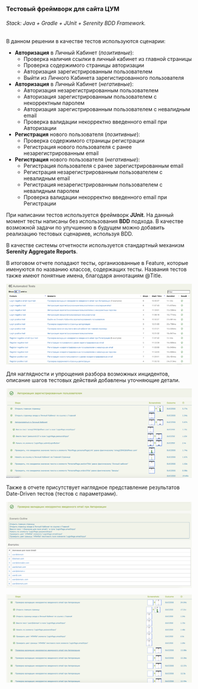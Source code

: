 ### Тестовый фреймворк для сайта ЦУМ
###### Stack: Java + Gradle + JUnit + Serenity BDD Framework.

В данном решении в качестве тестов используются сценарии:
- **Авторизация** в Личный Кабинет (_позитивные_):
    - Проверка наличия ссылки в личный кабинет из главной страницы
    - Проверка содержимого страницы авторизации
    - Авторизация зарегистрированным пользователем
    - Выйти из Личного Кабинета зарегистированного пользователя
- **Авторизация** в Личный Кабинет (_негативные_):
    - Авторизация незарегистрированным пользователем
    - Авторизация зарегистрированным пользователем с некорректным паролем
    - Авторизация зарегистрированным пользователем с невалидным email
    - Проверка валидации некорректно введенного email при Авторизации
- **Регистрация** нового пользователя (_позитивные_):
    - Проверка содержимого страницы регистрации
    - Регистрация нового пользователя с ранее незарегистрированным email
- **Регистрация** нового пользователя (_негативные_):
    - Регистрация пользователя с ранее зарегистрированным email
    - Регистрация незарегистрированным пользователем с невалидным email
    - Регистрация незарегистрированным пользователем с невалидным паролем
    - Проверка валидации некорректно введенного email при Регистрации

При написании тестов используется фреймворк **JUnit**. На данный момент тесты написаны без использования **BDD** подхода. 
В качестве возможной задачи по улучшению в будущем можно добавить реализацию тестовых сценариев, используя BDD. 

В качестве системы отчетности используется стандартный механизм **Serenity Aggregate Reports**. 

В итоговом отчете попадают тесты, организованные в Feature, которые именуются по названию классов, содержащих тесты. 
Названия тестов также имеют понятные имена, благодаря аннотациям @Title.

![image](./about/test_cases.png)

Для наглядности и упрощения разбора возможных инцидентов, описание шагов тестовых действий добавлены уточняющие детали.

![image](./about/test_steps.png)

Также в отчете присутствует наглядное представление результатов Date-Driven тестов (тестов с параметрами).
 
![image](./about/test_parameter_1.png)

![image](about/test_parameter_2.png)
